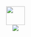 <!DOCTYPE html>
<html lang="en">
<head>
    <meta charset="UTF-8">
    <meta name="viewport" content="width=device-width, initial-scale=1.0">
    <h1 align="center"><img src="https://i.giphy.com/media/KzJkzjggfGN5Py6nkT/200.webp" width="50"> <a href="https://git.io/typing-svg">
</head>
<body>
    <div align= "center">
  <img src="https://i.postimg.cc/VsT25Jf0/arbolnavidad.jpg">
</div>
  
</body>
</html>
